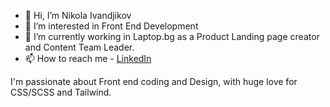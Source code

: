 - 👋 Hi, I’m Nikola Ivandjikov
- 👀 I’m interested in Front End Development
- 🌱 I’m currently working in Laptop.bg as a Product Landing page creator and Content Team Leader.
- 📫 How to reach me - [LinkedIn](https://www.linkedin.com/in/nikola-ivandjikov/)

I'm passionate about Front end coding and Design, with huge love for CSS/SCSS and Tailwind.

<!---
nivandjikov/nivandjikov is a ✨ special ✨ repository because its `README.md` (this file) appears on your GitHub profile.
You can click the Preview link to take a look at your changes.
--->
